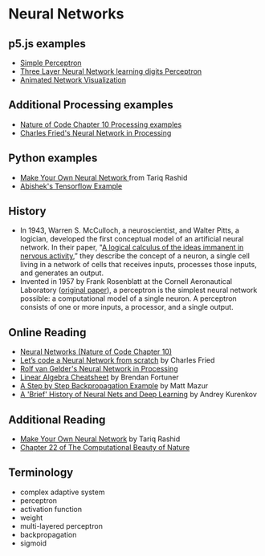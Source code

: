 # Neural Networks

## p5.js examples
* [Simple Perceptron ](https://github.com/shiffman/The-Nature-of-Code-Examples-p5.js/tree/master/chp10_nn/NOC_10_01_Perceptron)
* [Three Layer Neural Network learning digits Perceptron](https://github.com/shiffman/Neural-Network-p5)
* [Animated Network Visualization](https://github.com/shiffman/The-Nature-of-Code-Examples-p5.js/tree/master/chp10_nn/NOC_10_04_NetworkAnimation)

## Additional Processing examples
* [Nature of Code Chapter 10 Processing examples](https://github.com/shiffman/The-Nature-of-Code-Examples/tree/master/chp10_nn)
* [Charles Fried's Neural Network in Processing](https://github.com/CharlesFr/ANN_Tutorial)

## Python examples
* [Make Your Own Neural Network ](https://github.com/makeyourownneuralnetwork/makeyourownneuralnetwork/) from Tariq Rashid
* [Abishek's Tensorflow Example](https://github.com/shekit/machine-learning-demystified/blob/master/week2/NeuralNet.ipynb)

## History
* In 1943, Warren S. McCulloch, a neuroscientist, and Walter Pitts, a logician, developed the first conceptual model of an artificial neural network. In their paper, "[A logical calculus of the ideas immanent in nervous activity](https://pdfs.semanticscholar.org/5272/8a99829792c3272043842455f3a110e841b1.pdf),” they describe the concept of a neuron, a single cell living in a network of cells that receives inputs, processes those inputs, and generates an output.
* Invented in 1957 by Frank Rosenblatt at the Cornell Aeronautical Laboratory ([original paper](http://www.ling.upenn.edu/courses/cogs501/Rosenblatt1958.pdf)), a perceptron is the simplest neural network possible: a computational model of a single neuron. A perceptron consists of one or more inputs, a processor, and a single output.

## Online Reading
* [Neural Networks (Nature of Code Chapter 10)](http://natureofcode.com/book/chapter-10-neural-networks/)
* [Let’s code a Neural Network from scratch](https://medium.com/typeme/lets-code-a-neural-network-from-scratch-part-1-24f0a30d7d62) by Charles Fried
* [Rolf van Gelder's Neural Network in Processing](http://cagewebdev.com/wp-content/uploads/2017/01/Neural-Networks-for-Dummies.pdf)
* [Linear Algebra Cheatsheet](https://medium.com/towards-data-science/linear-algebra-cheat-sheet-for-deep-learning-cd67aba4526c) by Brendan Fortuner
* [A Step by Step Backpropagation Example](https://mattmazur.com/2015/03/17/a-step-by-step-backpropagation-example/) by Matt Mazur
* [A 'Brief' History of Neural Nets and Deep Learning](http://www.andreykurenkov.com/writing/a-brief-history-of-neural-nets-and-deep-learning/) by Andrey Kurenkov

## Additional Reading
* [Make Your Own Neural Network](http://amzn.to/2pgOaT9) by Tariq Rashid
* [Chapter 22 of The Computational Beauty of Nature](http://amzn.to/2oUYCjT)


## Terminology
* complex adaptive system
* perceptron
* activation function
* weight
* multi-layered perceptron
* backpropagation
* sigmoid
